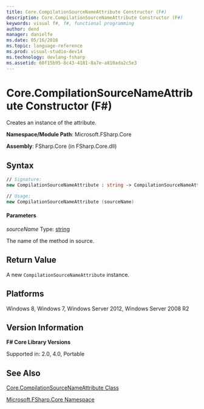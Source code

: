 ```yaml
---
title: Core.CompilationSourceNameAttribute Constructor (F#)
description: Core.CompilationSourceNameAttribute Constructor (F#)
keywords: visual f#, f#, functional programming
author: dend
manager: danielfe
ms.date: 05/16/2016
ms.topic: language-reference
ms.prod: visual-studio-dev14
ms.technology: devlang-fsharp
ms.assetid: 60f15b95-8c43-4181-8a7e-a810ada2c5e3 
---
```


# Core.CompilationSourceNameAttribute Constructor (F#)

Creates an instance of the attribute.

**Namespace/Module Path**: Microsoft.FSharp.Core

**Assembly**: FSharp.Core (in FSharp.Core.dll)


## Syntax

```fsharp
// Signature:
new CompilationSourceNameAttribute : string -> CompilationSourceNameAttribute

// Usage:
new CompilationSourceNameAttribute (sourceName)
```

#### Parameters
*sourceName*
Type: [string](https://msdn.microsoft.com/library/12b97856-ec80-4f70-a018-afb0753f755a)


The name of the method in source.

## Return Value

A new `CompilationSourceNameAttribute` instance.

## Platforms
Windows 8, Windows 7, Windows Server 2012, Windows Server 2008 R2

## Version Information
**F# Core Library Versions**

Supported in: 2.0, 4.0, Portable

## See Also
[Core.CompilationSourceNameAttribute Class](Core.CompilationSourceNameAttribute-Class-%5BFSharp%5D.md)

[Microsoft.FSharp.Core Namespace](Microsoft.FSharp.Core-Namespace-%5BFSharp%5D.md)